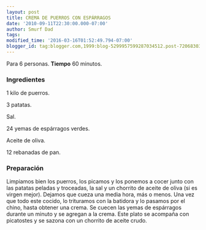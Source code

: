 ```yaml
---
layout: post
title: CREMA DE PUERROS CON ESPÁRRAGOS
date: '2010-09-11T22:30:00.000-07:00'
author: Smurf Dad
tags: 
modified_time: '2016-03-16T01:52:49.794-07:00'
blogger_id: tag:blogger.com,1999:blog-5299957599287034512.post-7206830303207241867
---
```


Para 6 personas.
<b>Tiempo</b> 60 minutos.

<h3>Ingredientes</h3>

1 kilo de puerros.

3 patatas.

Sal.

24 yemas de espárragos verdes.

Aceite de oliva.

12 rebanadas de pan.

<h3>Preparación</h3>

Limpiamos bien los puerros, los picamos y los ponemos a cocer junto con las patatas peladas y troceadas, la sal y un chorrito de aceite de oliva (si es virgen mejor). Dejamos que cueza una media hora, más o menos. Una vez que todo este cocido, lo trituramos con la batidora y lo pasamos por el chino, hasta obtener una crema. Se cuecen las yemas de espárragos durante un minuto y se agregan a la crema. Este plato se acompaña con picatostes y se sazona con un chorrito de aceite crudo.

